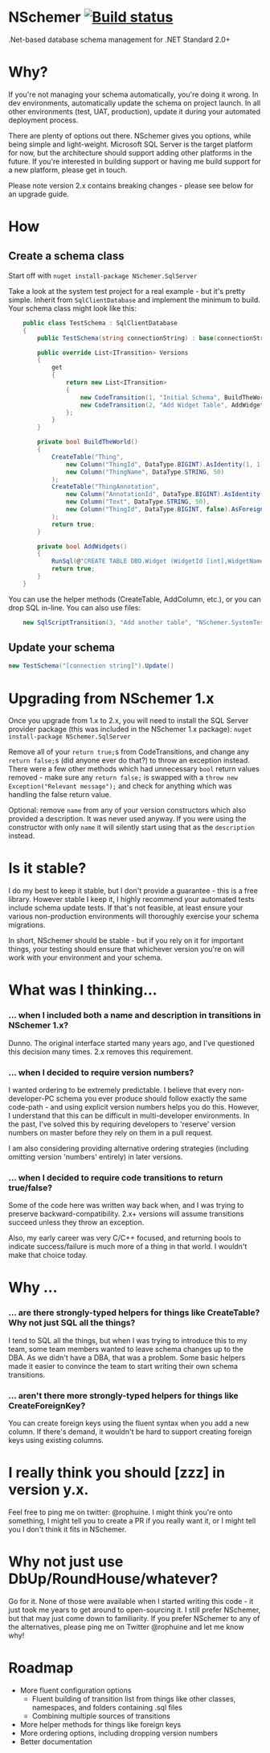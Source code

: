 NSchemer [![Build status](https://ci.appveyor.com/api/projects/status/f68iuxk6mosapale?svg=true)](https://ci.appveyor.com/project/Rophuine/nschemer)
========

.Net-based database schema management for .NET Standard 2.0+

# Why?

If you're not managing your schema automatically, you're doing it wrong. In dev environments, automatically update the schema on project launch. In all other environments (test, UAT, production), update it during your automated deployment process.

There are plenty of options out there. NSchemer gives you options, while being simple and light-weight. Microsoft SQL Server is the target platform for now, but the architecture should support adding other platforms in the future. If you're interested in building support or having me build support for a new platform, please get in touch.

Please note version 2.x contains breaking changes - please see below for an upgrade guide.

# How

## Create a schema class

Start off with `nuget install-package NSchemer.SqlServer`

Take a look at the system test project for a real example - but it's pretty simple. Inherit from `SqlClientDatabase` and implement the minimum to build. Your schema class might look like this:

```csharp
    public class TestSchema : SqlClientDatabase
    {
        public TestSchema(string connectionString) : base(connectionString) {}

        public override List<ITransition> Versions
        {
            get
            {
                return new List<ITransition>
                {
                    new CodeTransition(1, "Initial Schema", BuildTheWorld),
                    new CodeTransition(2, "Add Widget Table", AddWidgets)
                };
            }
        }

        private bool BuildTheWorld()
        {
            CreateTable("Thing",
                new Column("ThingId", DataType.BIGINT).AsIdentity(1, 1).AsPrimaryKey(),
                new Column("ThingName", DataType.STRING, 50)                
            );
            CreateTable("ThingAnnotation",
                new Column("AnnotationId", DataType.BIGINT).AsIdentity(1, 1).AsPrimaryKey(),
                new Column("Text", DataType.STRING, 50),
                new Column("ThingId", DataType.BIGINT, false).AsForeignKey("Thing", "ThingId")
            );
            return true;
        }

        private bool AddWidgets()
        {
            RunSql(@"CREATE TABLE DBO.Widget (WidgetId [int],WidgetName [nvarchar](50)) ON [PRIMARY]");
            return true;
        }
    }
```

You can use the helper methods (CreateTable, AddColumn, etc.), or you can drop SQL in-line. You can also use files:
```csharp
	new SqlScriptTransition(3, "Add another table", "NSchemer.SystemTests.EmbeddedFile.sql")
```

## Update your schema

```csharp
new TestSchema("[connection string]").Update()
```

# Upgrading from NSchemer 1.x

Once you upgrade from 1.x to 2.x, you will need to install the SQL Server provider package (this was included in the NSchemer 1.x package): `nuget install-package NSchemer.SqlServer`

Remove all of your `return true;`s from CodeTransitions, and change any `return false;`s (did anyone ever do that?) to throw an exception instead. There were a few other methods which had unnecessary `bool` return values removed - make sure any `return false;` is swapped with a `throw new Exception("Relevant message");` and check for anything which was handling the false return value.

Optional: remove `name` from any of your version constructors which also provided a description. It was never used anyway. If you were using the constructor with only `name` it will silently start using that as the `description` instead.

# Is it stable?

I do my best to keep it stable, but I don't provide a guarantee - this is a free library. However stable I keep it, I highly recommend your automated tests include schema update tests. If that's not feasible, at least ensure your various non-production environments will thoroughly exercise your schema migrations.

In short, NSchemer should be stable - but if you rely on it for important things, your testing should ensure that whichever version you're on will work with your environment and your schema.

# What was I thinking...

### ... when I included both a name and description in transitions in NSchemer 1.x?

Dunno. The original interface started many years ago, and I've questioned this decision many times. 2.x removes this requirement.

### ... when I decided to require version numbers?

I wanted ordering to be extremely predictable. I believe that every non-developer-PC schema you ever produce should follow exactly the same code-path - and using explicit version numbers helps you do this. However, I understand that this can be difficult in multi-developer environments. In the past, I've solved this by requiring developers to 'reserve' version numbers on master before they rely on them in a pull request.

I am also considering providing alternative ordering strategies (including omitting version 'numbers' entirely) in later versions.

### ... when I decided to require code transitions to return true/false?

Some of the code here was written way back when, and I was trying to preserve backward-compatibility. 2.x+ versions will assume transitions succeed unless they throw an exception.

Also, my early career was very C/C++ focused, and returning bools to indicate success/failure is much more of a thing in that world. I wouldn't make that choice today.

# Why ...

### ... are there strongly-typed helpers for things like CreateTable? Why not just SQL all the things?

I tend to SQL all the things, but when I was trying to introduce this to my team, some team members wanted to leave schema changes up to the DBA. As we didn't have a DBA, that was a problem. Some basic helpers made it easier to convince the team to start writing their own schema transitions.

### ... aren't there more strongly-typed helpers for things like CreateForeignKey?

You can create foreign keys using the fluent syntax when you add a new column. If there's demand, it wouldn't be hard to support creating foreign keys using existing columns.

# I really think you should [zzz] in version y.x.

Feel free to ping me on twitter: @rophuine. I might think you're onto something, I might tell you to create a PR if you really want it, or I might tell you I don't think it fits in NSchemer.

# Why not just use DbUp/RoundHouse/whatever?

Go for it. None of those were available when I started writing this code - it just took me years to get around to open-sourcing it. I still prefer NSchemer, but that may just come down to familiarity. If you prefer NSchemer to any of the alternatives, please ping me on Twitter @rophuine and let me know why!

# Roadmap

- More fluent configuration options
  - Fluent building of transition list from things like other classes, namespaces, and folders containing .sql files
  - Combining multiple sources of transitions
- More helper methods for things like foreign keys
- More ordering options, including dropping version numbers
- Better documentation
